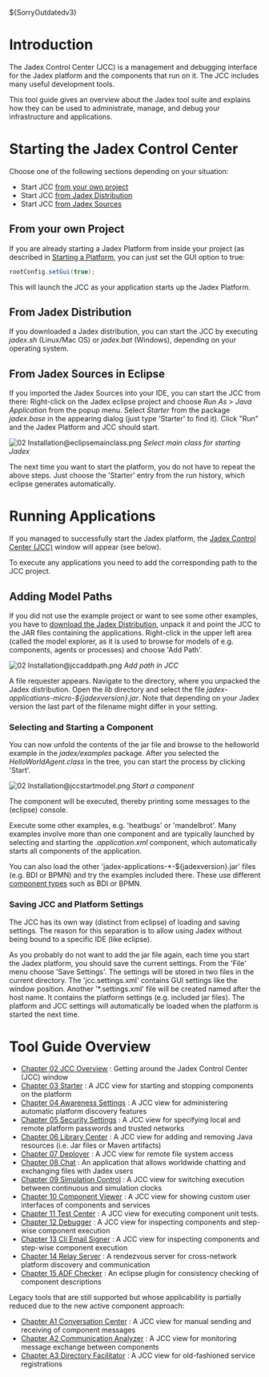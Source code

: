 ${SorryOutdatedv3}

# Introduction

The Jadex Control Center (JCC) is a management and debugging interface for the Jadex platform and the components that run on it. The JCC includes many useful development tools.

This tool guide gives an overview about the Jadex tool suite and explains how they can be used to administrate, manage, and debug your infrastructure and applications.

# Starting the Jadex Control Center

Choose one of the following sections depending on your situation:

  - Start JCC [from your own project](#from-your-own-project)
  - Start JCC [from Jadex Distribution](#from-jadex-distribution)
  - Start JCC [from Jadex Sources](#from-jadex-sources-in-eclipse)

## From your own Project

If you are already starting a Jadex Platform from inside your project (as described in [Starting a Platform](../platform/platform.md#starting-a-platform), you can just set the GUI option to true:

```java
rootConfig.setGui(true);
```

This will launch the JCC as your application starts up the Jadex Platform.

## From Jadex Distribution

If you downloaded a Jadex distribution, you can start the JCC by executing *jadex.sh* (Linux/Mac OS) or *jadex.bat* (Windows), depending on your operating system.

## From Jadex Sources in Eclipse

If you imported the Jadex Sources into your IDE, you can start the JCC from there:
Right-click on the Jadex eclipse project and choose *Run As* &gt; *Java Application* from the popup menu.
Select *Starter* from the package *jadex.base* in the appearing dialog (just type 'Starter' to find it).
Click "Run" and the Jadex Platform and JCC should start.

![02 Installation@eclipsemainclass.png](eclipsemainclass.png)
*Select main class for starting Jadex*

The next time you want to start the platform, you do not have to repeat the above steps. Just choose the 'Starter' entry from the run history, which eclipse generates automatically.

# Running Applications

If you managed to successfully start the Jadex platform, the [Jadex Control Center (JCC)](02%20JCC%20Overview.md) window will appear (see below).

To execute any applications you need to add the corresponding path to the JCC project.

## Adding Model Paths

If you did not use the example project or want to see some other examples, you have to [download the Jadex Distribution](https://www.activecomponents.org/#/download), unpack it and point the JCC to the JAR files containing the applications.
Right-click in the upper left area (called the model explorer, as it is used to browse for models of e.g. components, agents or processes) and choose 'Add Path'.

![02 Installation@jccaddpath.png](jccaddpath.png)
*Add path in JCC*

A file requester appears. Navigate to the directory, where you unpacked the Jadex distribution.
Open the *lib* directory and select the file *jadex-applications-micro-${jadexversion}.jar*.
Note that depending on your Jadex version the last part of the filename might differ in your setting.

### Selecting and Starting a Component

You can now unfold the contents of the jar file and browse to the helloworld example in the *jadex/examples* package.
After you selected the *HelloWorldAgent.class* in the tree, you can start the process by clicking 'Start'.

![02 Installation@jccstartmodel.png](jccstartmodel.png)
*Start a component*

The component will be executed, thereby printing some messages to the (eclipse) console.

Execute some other examples, e.g. 'heatbugs' or 'mandelbrot'. Many examples involve more than one component and are typically launched by selecting and starting the *.application.xml* component, which automatically starts all components of the application.

You can also load the other 'jadex-applications-*-${jadexversion}.jar' files (e.g. BDI or BPMN) and try the examples included there. These use different [component types](../component-types/component-types.md) such as BDI or BPMN.

### Saving JCC and Platform Settings

The JCC has its own way (distinct from eclipse) of loading and saving settings. The reason for this separation is to allow using Jadex without being bound to a specific IDE (like eclipse).

As you probably do not want to add the jar file again, each time you start the Jadex platform, you should save the current settings. From the 'File' menu choose 'Save Settings'. The settings will be stored in two files in the current directory. The 'jcc.settings.xml' contains GUI settings like the window position. Another '*.settings.xml' file will be created named after the host name. It contains the platform settings (e.g. included jar files). The platform and JCC settings will automatically be loaded when the platform is started the next time.

# Tool Guide Overview

- [Chapter 02 JCC Overview](02%20JCC%20Overview.md) : Getting around the Jadex Control Center (JCC) window
- [Chapter 03 Starter](03%20Starter.md) : A JCC view for starting and stopping components on the platform
- [Chapter 04 Awareness Settings](04%20Awareness%20Settings.md) : A JCC view for administering automatic platform discovery features
- [Chapter 05 Security Settings](05%20Security%20Settings.md) : A JCC view for specifying local and remote platform passwords and trusted networks
- [Chapter 06 Library Center](06%20Library%20Center.md) : A JCC view for adding and removing Java resources (i.e. Jar files or Maven artifacts)
- [Chapter 07 Deployer](07%20Deployer.md) : A JCC view for remote file system access
- [Chapter 08 Chat](08%20Chat.md) : An application that allows worldwide chatting and exchanging files with Jadex users
- [Chapter 09 Simulation Control](09%20Simulation%20Control.md) : A JCC view for switching execution between continuous and simulation clocks
- [Chapter 10 Component Viewer](10%20Component%20Viewer.md) : A JCC view for showing custom user interfaces of components and services
- [Chapter 11 Test Center](11%20Test%20Center.md) : A JCC view for executing component unit tests.
- [Chapter 12 Debugger](12%20Debugger.md) : A JCC view for inspecting components and step-wise component execution
- [Chapter 13 Cli Email Signer](13%20Cli%20Email%20Signer.md) : A JCC view for inspecting components and step-wise component execution
- [Chapter 14 Relay Server](14%20Relay%20Server.md) : A rendezvous server for cross-network platform discovery and communication
- [Chapter 15 ADF Checker](15%20ADF%20Checker.md) : An eclipse plugin for consistency checking of component descriptions

Legacy tools that are still supported but whose applicability is partially reduced due to the new active component approach:

- [Chapter A1 Conversation Center](A1%20Conversation%20Center.md) : A JCC view for manual sending and receiving of component messages
- [Chapter A2 Communication Analyzer](A2%20Communication%20Analyzer.md) : A JCC view for monitoring message exchange between components
- [Chapter A3 Directory Facilitator](A3%20Directory%20Facilitator.md) : A JCC view for old-fashioned service registrations
